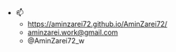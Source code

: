 - 📫  
    - https://aminzarei72.github.io/AminZarei72/
    - aminzarei.work@gmail.com
    - @AminZarei72_w
    
<!---
AminZarei72/AminZarei72 is a ✨ special ✨ repository because its `README.md` (this file) appears on your GitHub profile.
You can click the Preview link to take a look at your changes.
--->
